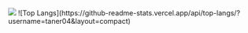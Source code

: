 <picture>
  <source
    srcset="https://github-readme-stats.vercel.app/api?username=taner04&show_icons=true&theme=dark"
    media="(prefers-color-scheme: dark)"
  />
  <source
    srcset="https://github-readme-stats.vercel.app/api?username=taner04&show_icons=true"
    media="(prefers-color-scheme: light), (prefers-color-scheme: no-preference)"
  />
  <img src="https://github-readme-stats.vercel.app/api?username=anuraghazra&show_icons=true" />
</picture>
![Top Langs](https://github-readme-stats.vercel.app/api/top-langs/?username=taner04&layout=compact)
